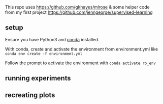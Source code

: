 This repo uses https://github.com/gkhayes/mlrose
& some helper code from my first project https://github.com/jenngeorge/supervised-learning

## setup 
Ensure you have Python3 and [conda](https://docs.conda.io/en/latest/) installed.

With conda, create and activate the environment from environment.yml like `conda env create -f environment.yml`

Follow the prompt to activate the environment with `conda activate ro_env`

## running experiments 



## recreating plots 